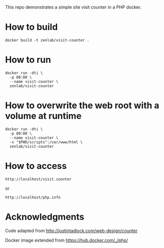 This repo demonstrates a simple site visit counter in a PHP docker.

# How to build
```
docker build -t zenlab/visit-counter .
```

# How to run
```
docker run -dti \
  -p 80:80 \
  --name visit-counter \
  zenlab/visit-counter
```

# How to overwrite the web root with a volume at runtime
```
docker run -dti \
  -p 80:80 \
  --name visit-counter \
  -v "$PWD/scripts":/var/www/html \
  zenlab/visit-counter
```

# How to access
```
http://localhost/visit.counter
```
or
```
http://localhost/php.info
```

# Acknowledgments

Code adapted from http://justintadlock.com/web-design/counter

Docker image extended from https://hub.docker.com/_/php/
